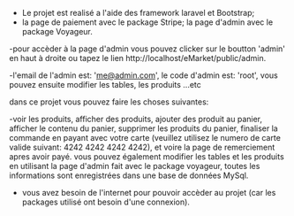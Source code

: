 - Le projet est realisé a l'aide des framework laravel et Bootstrap;
- la page de paiement avec le package Stripe;
la page d'admin avec le package Voyageur.

-pour accèder à la page d'admin vous pouvez clicker sur le boutton 'admin' en haut à droite ou tapez le lien 
http://localhost/eMarket/public/admin. 

-l'email de l'admin est: 'me@admin.com', le code d'admin est: 'root', vous pouvez ensuite modifier les tables, les produits ...etc 

dans ce projet vous pouvez faire les choses suivantes:

-voir les produits, afficher des produits, ajouter des produit au panier, afficher le contenu du panier, supprimer les produits du panier,
finaliser la commande en payant avec votre carte (veuillez utilisez le numero de carte valide suivant: 4242 4242 4242 4242),
et voire la page de remerciement apres avoir payé. vous pouvez également modifier les tables et les produits en utilisant la page d'admin
fait avec le package voyageur, toutes les informations sont enregistrées dans une base de données MySql.


- vous avez besoin de l'internet pour pouvoir accèder au projet (car les packages utilisé ont besoin d'une connexion).